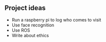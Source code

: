 ## Project ideas
- Run a raspberry pi to log who comes to visit
- Use face recognition
- Use ROS
- Write about ethics
